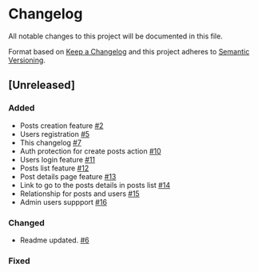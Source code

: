 # Changelog
All notable changes to this project will be documented in this file.

Format based on [Keep a Changelog](http://keepachangelog.com/en/1.0.0/)
and this project adheres to [Semantic Versioning](http://semver.org/spec/v2.0.0.html).

## [Unreleased]

### Added
- Posts creation feature [#2](https://github.com/asilvabe/blog-system/pull/2)
- Users registration [#5](https://github.com/asilvabe/blog-system/pull/5)
- This changelog [#7](https://github.com/asilvabe/blog-system/pull/7)
- Auth protection for create posts action [#10](https://github.com/asilvabe/blog-system/pull/10)
- Users login feature [#11](https://github.com/asilvabe/blog-system/pull/11)
- Posts list feature [#12](https://github.com/asilvabe/blog-system/pull/12)
- Post details page feature [#13](https://github.com/asilvabe/blog-system/pull/13)
- Link to go to the posts details in posts list [#14](https://github.com/asilvabe/blog-system/pull/14)
- Relationship for posts and users [#15](https://github.com/asilvabe/blog-system/pull/15)
- Admin users suppport [#16](https://github.com/asilvabe/blog-system/pull/16)

### Changed
- Readme updated. [#6](https://github.com/asilvabe/blog-system/pull/6)

### Fixed
